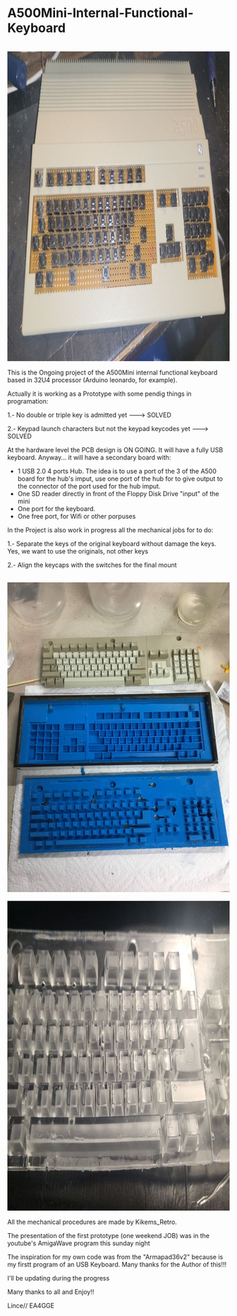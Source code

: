 # A500Mini-Internal-Functional-Keyboard

<br>
<img height="700" src="https://github.com/ea4gge/A500Mini-Internal-Functional-Keyboard/blob/main/photo_2022-05-14_21-21-15.jpg"/>
<br>


This is the Ongoing project of the A500Mini internal functional keyboard based in 32U4 processor (Arduino leonardo, for example).


Actually it is working as a Prototype with some pendig things in programation:

1.- No double or triple key is admitted yet  ---> SOLVED

2.- Keypad launch characters but not the keypad keycodes yet ---> SOLVED

At the hardware level the PCB design is ON GOING. It will have a fully USB keyboard. Anyway... it will have a secondary board with:

- 1 USB 2.0 4 ports Hub. The idea is to use a port of the 3 of the A500 board for the hub's imput, use one port of the hub for to give output to the connector of the port used for the hub imput.
- One SD reader directly in front of the Floppy Disk Drive "input" of the mini
- One port for the keyboard.
- One free port, for Wifi or other porpuses

In the Project is also work in progress all the mechanical jobs for to do:

1.- Separate the keys of the original keyboard without damage the keys. Yes, we want to use the originals, not other keys

2.- Align the keycaps with the switches for the final mount

<br>
<img height="700" src="https://github.com/ea4gge/A500Mini-Internal-Functional-Keyboard/blob/main/A500Mini_Photos/photo_2022-05-14_21-37-53.jpg"/>
<br>


<br>
<img height="700" src="https://github.com/ea4gge/A500Mini-Internal-Functional-Keyboard/blob/main/A500Mini_Photos/photo_2022-05-18_14-35-09.jpg"/>
<br>


All the mechanical procedures are made by Kikems_Retro.

The presentation of the first prototype  (one weekend JOB) was in the youtube's AmigaWave program this sunday night

The inspiration for my own code was from the "Armapad36v2" because is my firstt program of an USB Keyboard. Many thanks for the Author of this!!!

I'll be updating during the progress

Many thanks to all and Enjoy!!

Lince// EA4GGE

